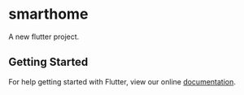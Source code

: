 # smarthome

A new flutter project.

## Getting Started

For help getting started with Flutter, view our online
[documentation](http://flutter.io/).
